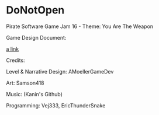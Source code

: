 # DoNotOpen
Pirate Software Game Jam 16 - Theme: You Are The Weapon

Game Design Document:

[a link](https://github.com/user/repo/blob/branch/other_file.md)

Credits:

Level & Narrative Design: AMoellerGameDev

Art: Samson418

Music: (Kanin's Github)

Programming: Vej333, EricThunderSnake
